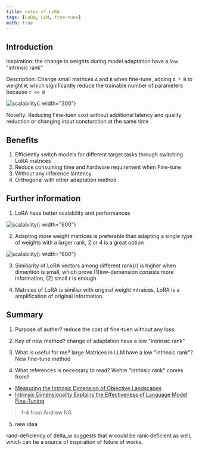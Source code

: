 ```yaml
---
title: notes of LoRA
tags: [LoRA, LLM, fine-tune]
math: true
---
```


## Introduction

Inspiration: the change in weights during model adaptation have a low "intrinsic rank"

Description: Change small matrices `A` and `B` when fine-tune, adding `A * B` to weight `W`, which significantly reduce the trainable number of parameters because `r << d`

![scalability](/images/2024/09/20-03.png){: width="300"}

Novelty: Reducing Fine-tuen cost without additional latency and quality reduction or changing input consturction at the same time

## Benefits

1) Efficiently switch models for different target tasks through switching LoRA matrices
2) Reduce consuming time and hardware requirement when Fine-tune
3) Without any inference lantency
4) Orthogonal with other adaptation method

## Further information
1) LoRA have better scalability and performances

![scalability](/images/2024/09/20-01.png){: width="600"}

2) Adapting more weight matrices is preferable than adapting a single type of weights with a larger rank, 2 or 4 is a great option

![scalability](/images/2024/09/20-02.png){: width="600"}

3) Similiarity of LoRA vectors among different rank(r) is higher when dimention is small, which prove (1)low-demension consists more information, (2) small r is enough

4) Matrices of LoRA is similiar with original weight mtraices, LoRA is a amplification of original information.

## Summary

1) Purpose of auther?
reduce the cost of fine-tuen without any loss

2) Key of new method?
change of adaptation have a low "intrinsic rank"

3) What is useful for me?
large Matrices in LLM have a low "intrinsic rank"?
New fine-tune method

4) What references is necessary to read?
Wehre "intrinsic rank" comes from?
+ [Measuring the Intrinsic Dimension of Objective Landscapes](https://arxiv.org/abs/1804.08838)
+ [Intrinsic Dimensionality Explains the Effectiveness of Language Model Fine-Tuning](https://arxiv.org/abs/2012.13255)

> 1-4 from Andrew NG

5) new idea

rand-deficiency of delta_w suggests that w could be rank-deficient as well, which can be a source of inspiration of future of works.